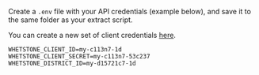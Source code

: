 Create a `.env` file with your API credentials (example below), and save it to the same folder as your extract script.

You can create a new set of client credentials [here](https://app.whetstoneeducation.com/clients).

```
WHETSTONE_CLIENT_ID=my-c113n7-1d
WHETSTONE_CLIENT_SECRET=my-c113n7-53c237
WHETSTONE_DISTRICT_ID=my-d15721c7-1d
```
